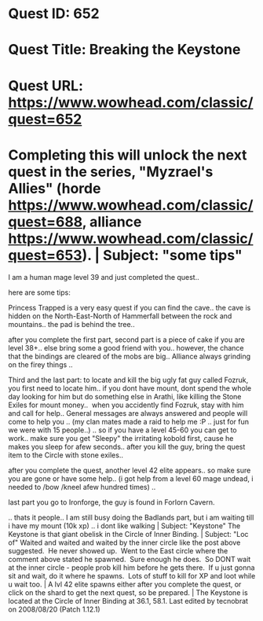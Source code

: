 # Quest ID: 652
# Quest Title: Breaking the Keystone
# Quest URL: https://www.wowhead.com/classic/quest=652
# Completing this will unlock the next quest in the series, "Myzrael's Allies" (horde https://www.wowhead.com/classic/quest=688, alliance https://www.wowhead.com/classic/quest=653). | Subject: "some tips"
I am a human mage level 39 and just completed the quest..

here are some tips:

Princess Trapped is a very easy quest if you can find the cave.. the cave is hidden on the North-East-North of Hammerfall between the rock and mountains.. the pad is behind the tree..

after you complete the first part, second part is a piece of cake if you are level 38+.. else bring some a good friend with you.. however, the chance that the bindings are cleared of the mobs are big.. Alliance always grinding on the firey things ..

Third and the last part: to locate and kill the big ugly fat guy called Fozruk, you first need to locate him.. if you dont have mount, dont spend the whole day looking for him but do something else in Arathi, like killing the Stone Exiles for mount money..  when you accidently find Fozruk, stay with him and call for help.. General messages are always answered and people will come to help you .. (my clan mates made a raid to help me :P .. just for fun we were with 15 people..) .. so if you have a level 45-60 you can get to work.. make sure you get "Sleepy" the irritating kobold first, cause he makes you sleep for afew seconds.. after you kill the guy, bring the quest item to the Circle with stone exiles..

after you complete the quest, another level 42 elite appears.. so make sure you are gone or have some help.. (i got help from a level 60 mage undead, i needed to /bow /kneel afew hundred times) ..

last part you go to Ironforge, the guy is found in Forlorn Cavern.

.. thats it people.. I am still busy doing the Badlands part, but i am waiting till i have my mount (10k xp) .. i dont like walking | Subject: "Keystone"
The Keystone is that giant obelisk in the Circle of Inner Binding. | Subject: "Loc of"
Waited and waited and waited by the inner circle like the post above suggested.  He never showed up.  Went to the East circle where the comment above stated he spawned.  Sure enough he does.  So DONT wait at the inner circle - people prob kill him before he gets there.  If u just gonna sit and wait, do it where he spawns.  Lots of stuff to kill for XP and loot while u wait too. | A lvl 42 elite spawns either after you complete the quest, or click on the shard to get the next quest, so be prepared. | The Keystone is located at the Circle of Inner Binding at 36.1, 58.1.
Last edited by tecnobrat on 2008/08/20 (Patch 1.12.1)
